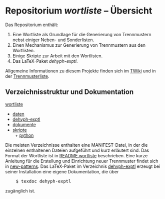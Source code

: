 # Repositorium *wortliste* – Übersicht

<!-- Diese Datei kann mit 

       $ pandoc -t html5 -so index.html index.md

 nach HTML konvertiert werden.-->

Das Repositorium enthält:  

1. Eine Wortliste als Grundlage für die Generierung von Trennmustern nebst 
   einiger Neben- und Sonderlisten.  
2. Einen Mechanismus zur Generierung von Trennmustern aus den Wortlisten.  
3. Einige Skripte zur Arbeit mit den Wortlisten.  
4. Das LaTeX-Paket *dehyph-exptl*.  

Allgemeine Informationen zu diesem Projekte finden sich im [TWiki] und in
der [Trennmusterliste]. 

## Verzeichnisstruktur und Dokumentation
  
 [wortliste]  
  + [daten]  
  + [dehyph-exptl]  
  + [dokumente]  
  + [skripte]  
  &nbsp;&nbsp;+ [python]  

Die meisten Verzeichnisse enthalten eine MANIFEST-Datei, in der die einzelnen
enthaltenen Dateien aufgeführt und kurz erläutert sind. Das Format der
Wortliste ist in [README.wortliste] beschrieben. Eine kurze Anleitung für
die Erstellung und Einrichtung neuer Trennmuster findet sich in
[new-patterns]. Das LaTeX-Paket im Verzeichnis [dehyph-exptl] erzeugt bei
seiner Installation eine eigene Dokumentation, die über

<pre>
    $ texdoc dehyph-exptl
</pre>

zugänglich ist.

[twiki]: http://projekte.dante.de/Trennmuster
[trennmusterliste]: https://lists.dante.de/mailman/listinfo/trennmuster
[wortliste]: ../
[daten]: ../daten
[dehyph-exptl]: ../dehyph-exptl/
[dokumente]: ../dokumente
[skripte]: ../skripte
[python]: ../skripte/python
[README.wortliste]: README.wortliste
[new-patterns]: new-patterns
[dehyph-exptl]: ../dehyph-exptl/
